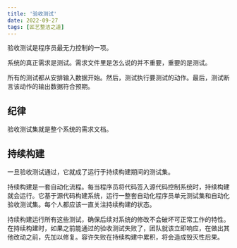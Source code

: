 ```yaml
---
title: '验收测试'
date: 2022-09-27
tags: [匠艺整洁之道]
---
```


验收测试是程序员最无力控制的一项。

系统的真正需求是测试。需求文件里是怎么说的并不重要，重要的是测试。

所有的测试都从安排输入数据开始。然后，测试执行要测试的动作。最后，测试断言该动作的输出数据符合预期。

## 纪律

验收测试集就是整个系统的需求文档。

## 持续构建

一旦验收测试通过，它就成了运行于持续构建期间的测试集。

持续构建是一套自动化流程。每当程序员将代码签入源代码控制系统时，持续构建就会运行。它基于源代码构建系统，运行一整套自动化程序员单元测试集和自动化验收测试集。每个人都应该一直关注持续构建的状态。

持续构建运行所有这些测试，确保后续对系统的修改不会破坏可正常工作的特性。在持续构建时，如果之前能通过的验收测试失败了，团队就该立即响应，在做出其他改动之前，先加以修复。容许失败在持续构建中累积，将会造成毁灭性后果。
